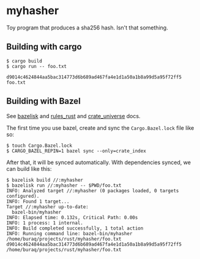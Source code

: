 # myhasher

Toy program that produces a sha256 hash. Isn't that something.

## Building with cargo

```
$ cargo build
$ cargo run -- foo.txt

d9014c4624844aa5bac314773d6b689ad467fa4e1d1a50a1b8a99d5a95f72ff5 foo.txt
```

## Building with Bazel

See [bazelisk](https://github.com/bazelbuild/bazelisk) and [rules_rust](http://bazelbuild.github.io/rules_rust/) and [crate_universe](http://bazelbuild.github.io/rules_rust/crate_universe.html) docs.

The first time you use bazel, create and sync the `Cargo.Bazel.lock` file like so:
```
$ touch Cargo.Bazel.lock
$ CARGO_BAZEL_REPIN=1 bazel sync --only=crate_index
```

After that, it will be synced automatically.
With dependencies synced, we can build like this:

```
$ bazelisk build //:myhasher
$ bazelisk run //:myhasher -- $PWD/foo.txt
INFO: Analyzed target //:myhasher (0 packages loaded, 0 targets configured).
INFO: Found 1 target...
Target //:myhasher up-to-date:
  bazel-bin/myhasher
INFO: Elapsed time: 0.132s, Critical Path: 0.00s
INFO: 1 process: 1 internal.
INFO: Build completed successfully, 1 total action
INFO: Running command line: bazel-bin/myhasher /home/buraq/projects/rust/myhasher/foo.txt
d9014c4624844aa5bac314773d6b689ad467fa4e1d1a50a1b8a99d5a95f72ff5 /home/buraq/projects/rust/myhasher/foo.txt
```
